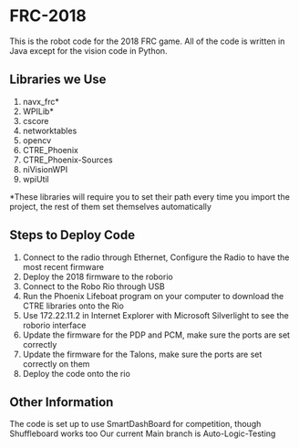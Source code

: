 # FRC-2018
This is the robot code for the 2018 FRC game. All of the code is written in Java except for the vision code in Python.

## Libraries we Use

1. navx_frc*
2. WPILib*
3. cscore
4. networktables
5. opencv
6. CTRE_Phoenix
7. CTRE_Phoenix-Sources
8. niVisionWPI
9. wpiUtil

*These libraries will require you to set their path every time you import the project, the rest of them set themselves automatically

## Steps to Deploy Code

1. Connect to the radio through Ethernet, Configure the Radio to have the most recent firmware
2. Deploy the 2018 firmware to the roborio
3. Connect to the Robo Rio through USB
4. Run the Phoenix Lifeboat program on your computer to download the CTRE libraries onto the Rio
5. Use 172.22.11.2 in Internet Explorer with Microsoft Silverlight to see the roborio interface
6. Update the firmware for the PDP and PCM, make sure the ports are set correctly
7. Update the firmware for the Talons, make sure the ports are set correctly on them
8. Deploy the code onto the rio

## Other Information

The code is set up to use SmartDashBoard for competition, though Shuffleboard works too
Our current Main branch is Auto-Logic-Testing
